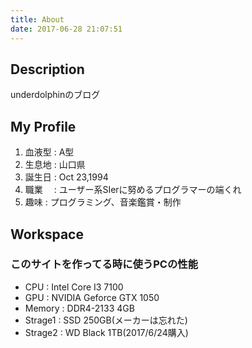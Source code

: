 ```yaml
---
title: About
date: 2017-06-28 21:07:51
---
```


## Description

underdolphinのブログ

## My Profile

1. 血液型 : A型
2. 生息地 : 山口県
3. 誕生日 : Oct 23,1994
4. 職業 　: ユーザー系SIerに努めるプログラマーの端くれ
5. 趣味   : プログラミング、音楽鑑賞・制作

## Workspace

### このサイトを作ってる時に使うPCの性能

* CPU : Intel Core I3 7100
* GPU : NVIDIA Geforce GTX 1050
* Memory : DDR4-2133 4GB
* Strage1 : SSD 250GB(メーカーは忘れた)
* Strage2 : WD Black 1TB(2017/6/24購入)